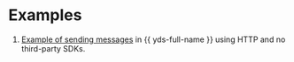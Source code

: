 # Examples

1. [Example of sending messages](https://github.com/yandex-cloud/examples/tree/master/yds/examples) in {{ yds-full-name }} using HTTP and no third-party SDKs.

